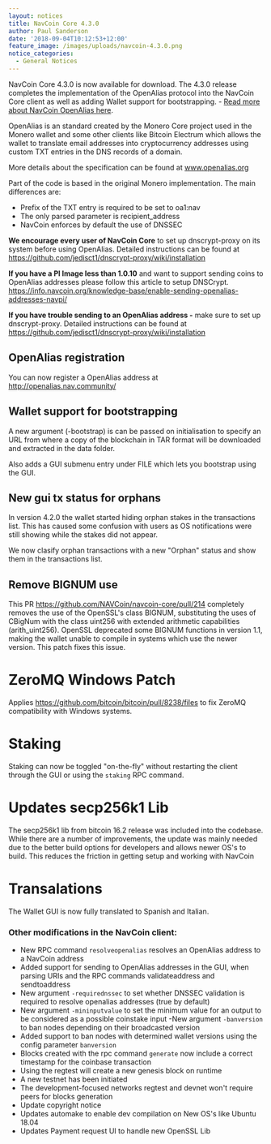 ```yaml
---
layout: notices
title: NavCoin Core 4.3.0
author: Paul Sanderson
date: '2018-09-04T10:12:53+12:00'
feature_image: /images/uploads/navcoin-4.3.0.png
notice_categories:
  - General Notices
---
```

NavCoin Core 4.3.0 is now available for download. The 4.3.0 release completes the implementation of the OpenAlias protocol into the NavCoin Core client as well as adding Wallet support for bootstrapping. - [Read more about NavCoin OpenAlias here](https://navhub.org/news/2018-09-03-open-alias/).

OpenAlias is an standard created by the Monero Core project used in the Monero wallet and some other clients like Bitcoin Electrum which allows the wallet to translate email addresses into cryptocurrency addresses using custom TXT entries in the DNS records of a domain.

More details about the specification can be found at www.openalias.org

Part of the code is based in the original Monero implementation. The main differences are:

* Prefix of the TXT entry is required to be set to oa1:nav
* The only parsed parameter is recipient_address
* NavCoin enforces by default the use of DNSSEC

**We encourage every user of NavCoin Core** to set up dnscrypt-proxy on its system before using OpenAlias. Detailed instructions can be found at <https://github.com/jedisct1/dnscrypt-proxy/wiki/installation>

**If you have a PI Image less than 1.0.10** and want to support sending coins to OpenAlias addresses please follow this article to setup DNSCrypt.\
<https://info.navcoin.org/knowledge-base/enable-sending-openalias-addresses-navpi/>

**If you have trouble sending to an OpenAlias address -** make sure to set up dnscrypt-proxy. Detailed instructions can be found at <https://github.com/jedisct1/dnscrypt-proxy/wiki/installation>

## OpenAlias registration

You can now register a OpenAlias address at <http://openalias.nav.community/>

## Wallet support for bootstrapping

A new argument (-bootstrap) is can be passed on initialisation to specify an URL from where a copy of the blockchain in TAR format will be downloaded and extracted in the data folder.

Also adds a GUI submenu entry under FILE which lets you bootstrap using the GUI.

## New gui tx status for orphans

In version 4.2.0 the wallet started hiding orphan stakes in the transactions list. This has caused some confusion with users as OS notifications were still showing while the stakes did not appear.

We now clasify orphan transactions with a new "Orphan" status and show them in the transactions list.

## Remove BIGNUM use

This PR https://github.com/NAVCoin/navcoin-core/pull/214 completely removes the use of the OpenSSL's class BIGNUM, substituting the uses of CBigNum with the class uint256 with extended arithmetic capabilities (arith_uint256). OpenSSL deprecated some BIGNUM functions in version 1.1, making the wallet unable to compile in systems which use the newer version. This patch fixes this issue.

# ZeroMQ Windows Patch

Applies <https://github.com/bitcoin/bitcoin/pull/8238/files> to fix ZeroMQ compatibility with Windows systems.

# Staking

Staking can now be toggled "on-the-fly" without restarting the client through the GUI or using the `staking` RPC command.

# Updates secp256k1 Lib

The secp256k1 lib from bitcoin 16.2 release was included into the codebase. While there are a number of improvements, the update was mainly needed due to the better build options for developers and allows newer OS's to build. This reduces the friction in getting setup and working with NavCoin

# Transalations

The Wallet GUI is now fully translated to Spanish and Italian.

### Other modifications in the NavCoin client:

* New RPC command `resolveopenalias` resolves an OpenAlias address to a NavCoin address
* Added support for sending to OpenAlias addresses in the GUI, when parsing URIs and the RPC commands validateaddress and sendtoaddress
* New argument `-requirednssec` to set whether DNSSEC validation is required to resolve openalias addresses (true by default)
* New argument `-mininputvalue` to set the minimum value for an output to be considered as a possible coinstake input
  -New argument `-banversion` to ban nodes depending on their broadcasted version
* Added support to ban nodes with determined wallet versions using the config parameter `banversion`
* Blocks created with the rpc command `generate` now include a correct timestamp for the coinbase transaction
* Using the regtest will create a new genesis block on runtime
* A new testnet has been initiated
* The development-focused networks regtest and devnet won't require peers for blocks generation
* Update copyright notice
* Updates automake to enable dev compilation on New OS's like Ubuntu 18.04
* Updates Payment request UI to handle new OpenSSL Lib
